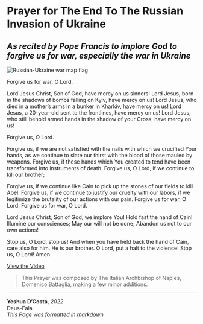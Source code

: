 # Prayer for The End To The Russian Invasion of Ukraine

## *As recited by Pope Francis to implore God to forgive us for war, especially the war in Ukraine*

![Russian-Ukraine war map flag](https://upload.wikimedia.org/wikipedia/commons/c/c3/Russian_-_ukraine_war_map_flag.png)

Forgive us for war, O Lord.

Lord Jesus Christ, Son of God, have mercy on us sinners!
Lord Jesus, born in the shadows of bombs falling on Kyiv, have mercy on us!
Lord Jesus, who died in a mother’s arms in a bunker in Kharkiv, have mercy on us!
Lord Jesus, a 20-year-old sent to the frontlines, have mercy on us!
Lord Jesus, who still behold armed hands in the shadow of your Cross, have mercy on us!

Forgive us, O Lord.

Forgive us, if we are not satisfied with the nails with which we crucified Your hands, as we continue to slate our thirst with the blood of those mauled by weapons.
Forgive us, if these hands which You created to tend have been transformed into instruments of death.
Forgive us, O Lord, if we continue to kill our brother;

Forgive us, if we continue like Cain to pick up the stones of our fields to kill Abel.
Forgive us, if we continue to justify our cruelty with our labors, if we legitimize the brutality of our actions with our pain.
Forgive us for war, O Lord. Forgive us for war, O Lord.

Lord Jesus Christ, Son of God, we implore You! Hold fast the hand of Cain!
Illumine our consciences;
May our will not be done;
Abandon us not to our own actions!

Stop us, O Lord, stop us!
And when you have held back the hand of Cain, care also for him. He is our brother.
O Lord, put a halt to the violence!
Stop us, O Lord!
Amen.

[View the Video](https://www.youtube.com/watch?v=ZE4h8Yk_xug)

>This Prayer was composed by The Italian Archbishop of Naples, Domenico Battaglia, making a few minor additions.

------------------------------------------

**Yeshua D’Costa**, *2022*<br>
Deus-Fala<br>
*This Page was formatted in markdown*<br>
